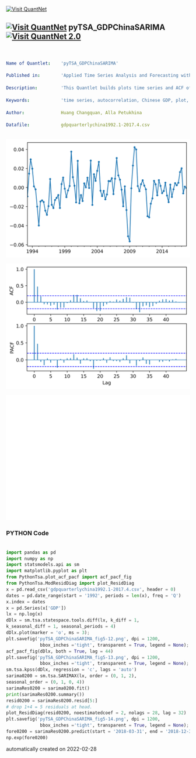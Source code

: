 [<img src="https://github.com/QuantLet/Styleguide-and-FAQ/blob/master/pictures/banner.png" width="888" alt="Visit QuantNet">](http://quantlet.de/)

## [<img src="https://github.com/QuantLet/Styleguide-and-FAQ/blob/master/pictures/qloqo.png" alt="Visit QuantNet">](http://quantlet.de/) **pyTSA_GDPChinaSARIMA** [<img src="https://github.com/QuantLet/Styleguide-and-FAQ/blob/master/pictures/QN2.png" width="60" alt="Visit QuantNet 2.0">](http://quantlet.de/)

```yaml


Name of Quantlet:    'pyTSA_GDPChinaSARIMA'

Published in:        'Applied Time Series Analysis and Forecasting with Python'

Description:         'This Quantlet builds plots time series and ACF of Chinese quarterly GDP from 1992 to 2017'

Keywords:            'time series, autocorrelation, Chinese GDP, plot, visualisation'

Author:              Huang Changquan, Alla Petukhina

Datafile:            gdpquarterlychina1992.1-2017.4.csv



```

![Picture1](pyTSA_GDPChinaSARIMA_fig5-12.png)

![Picture2](pyTSA_GDPChinaSARIMA_fig5-13.png)

![Picture3](pyTSA_GDPChinaSARIMA_fig5-14.png)

### PYTHON Code
```python

import pandas as pd
import numpy as np
import statsmodels.api as sm
import matplotlib.pyplot as plt
from PythonTsa.plot_acf_pacf import acf_pacf_fig
from PythonTsa.ModResidDiag import plot_ResidDiag
x = pd.read_csv('gdpquarterlychina1992.1-2017.4.csv', header = 0)
dates = pd.date_range(start = '1992', periods = len(x), freq = 'Q')
x.index = dates
x = pd.Series(x['GDP'])
lx = np.log(x)
dDlx = sm.tsa.statespace.tools.diff(lx, k_diff = 1, 
k_seasonal_diff = 1, seasonal_periods = 4)
dDlx.plot(marker = 'o', ms = 3); 
plt.savefig('pyTSA_GDPChinaSARIMA_fig5-12.png', dpi = 1200, 
             bbox_inches ='tight', transparent = True, legend = None); plt.show()
acf_pacf_fig(dDlx, both = True, lag = 44)
plt.savefig('pyTSA_GDPChinaSARIMA_fig5-13.png', dpi = 1200, 
             bbox_inches ='tight', transparent = True, legend = None);
sm.tsa.kpss(dDlx, regression = 'c', lags = 'auto')
sarima0200 = sm.tsa.SARIMAX(lx, order = (0, 1, 2), 
seasonal_order = (0, 1, 0, 4))
sarimaRes0200 = sarima0200.fit()
print(sarimaRes0200.summary())
resid0200 = sarimaRes0200.resid[5:]
# drop 1+4 = 5 residuals at head.
plot_ResidDiag(resid0200, noestimatedcoef = 2, nolags = 28, lag = 32)
plt.savefig('pyTSA_GDPChinaSARIMA_fig5-14.png', dpi = 1200, 
             bbox_inches ='tight', transparent = True, legend = None);
fore0200 = sarimaRes0200.predict(start = '2018-03-31', end = '2018-12-31')
np.exp(fore0200)
```

automatically created on 2022-02-28